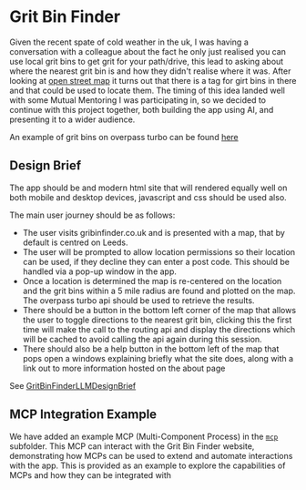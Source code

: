 # Grit Bin Finder

Given the recent spate of cold weather in the uk, I was having a conversation with a colleague about the fact he only just realised you can use local grit bins to get grit for your path/drive, this lead to asking about where the nearest grit bin is and how they didn't realise where it was.  After looking at [open street map](https://wiki.openstreetmap.org/wiki/Tag:amenity%3Dgrit_bin) it turns out that there is a tag for girt bins in there and that could be used to locate them.  The timing of this idea landed well with some Mutual Mentoring I was participating in, so we decided to continue with this project together, both building the app using AI, and presenting it to a wider audience.

An example of grit bins on overpass turbo can be found [here](https://overpass-turbo.eu/s/1Yon)

## Design Brief
The app should be and modern html site that will rendered equally well on both mobile and desktop devices, javascript and css should be used also.

The main user journey should be as follows:
- The user visits gribinfinder.co.uk and is presented with a map, that by default is centred on Leeds.
- The user will be prompted to allow location permissions so their location can be used, if they decline they can enter a post code.  This should be handled via a pop-up window in the app.
- Once a location is determined the map is re-centered on the location and the grit bins within a 5 mile radius are found and plotted on the map.  The overpass turbo api should be used to retrieve the results.
- There should be a button in the bottom left corner of the map that allows the user to toggle directions to the nearest grit bin, clicking this the first time will make the call to the routing api and display the directions which will be cached to avoid calling the api again during this session.
- There should also be a help button in the bottom left of the map that pops open a windows explaining briefly what the site does, along with a link out to more information hosted on the about page

See [GritBinFinderLLMDesignBrief](doc/GritBinFinderLLMDesignBrief.md)

## MCP Integration Example

We have added an example MCP (Multi-Component Process) in the [`mcp`](./mcp) subfolder. This MCP can interact with the Grit Bin Finder website, demonstrating how MCPs can be used to extend and automate interactions with the app. This is provided as an example to explore the capabilities of MCPs and how they can be integrated with